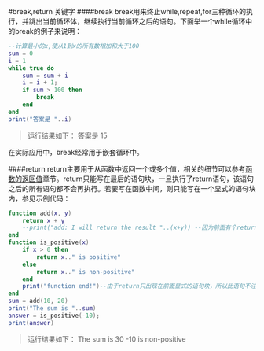 #break,return 关键字
####break
break用来终止while,repeat,for三种循环的执行，并跳出当前循环体，继续执行当前循环之后的语句。下面举一个while循环中的break的例子来说明：

```lua
--计算最小的x,使从1到x的所有数相加和大于100
sum = 0
i = 1
while true do
    sum = sum + i
    i = i + 1;
    if sum > 100 then
        break
    end
end
print("答案是 "..i)
```
>运行结果如下：
答案是 15


在实际应用中，break经常用于嵌套循环中。

####return
return主要用于从函数中返回一个或多个值，相关的细节可以参考[函数的返回值](lua/function_result.md)章节。return只能写在最后的语句块，一旦执行了return语句，该语句之后的所有语句都不会再执行。若要写在函数中间，则只能写在一个显式的语句块内，参见示例代码：

```lua
function add(x, y)
    return x + y
    --print("add: I will return the result "..(x+y)) --因为前面有个return，若不注释该语句，则会报错
end
function is_positive(x)
    if x > 0 then
        return x.." is positive"
    else
        return x.." is non-positive"
    end
    print("function end!")--由于return只出现在前面显式的语句块，所以此语句不注释也不会报错，但是不会被执行，此处不会产生输出
end
sum = add(10, 20)
print("The sum is "..sum)
answer = is_positive(-10);
print(answer)
```

>运行结果如下：
The sum is 30
-10 is non-positive
